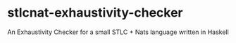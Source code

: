 # stlcnat-exhaustivity-checker

An Exhaustivity Checker for a small STLC + Nats language written in Haskell

